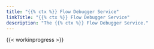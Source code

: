 ```yaml
---
title: "{{% ctx %}} Flow Debugger Service"
linkTitle: "{{% ctx %}} Flow Debugger Service"
description: "The {{% ctx %}} Flow Debugger Service."
---
```


{{< workinprogress >}}
